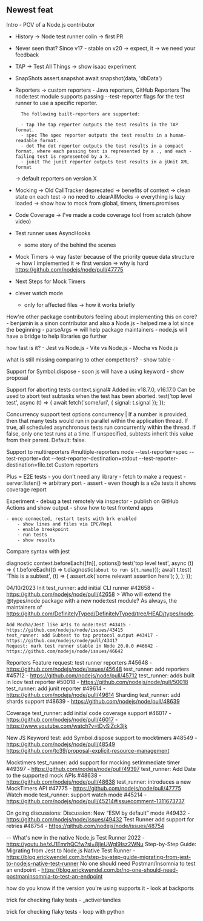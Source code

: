 ## Newest feat

Intro
    - POV of a Node.js contributor

- History -> Node test runner colin -> first PR

- Never seen that? Since v17 - stable on v20
    -> expect, it
    -> we need your feedback

- TAP -> Test All Things
    -> show isaac experiment
- SnapShots
    assert.snapshot
        await snapshot(data, 'dbData')

- Reporters
    -> custom reporters - Java reporters, GitHub Reporters
        The node:test module supports passing --test-reporter flags for the test runner to use a specific reporter.

        The following built-reporters are supported:

        - tap The tap reporter outputs the test results in the TAP format.
        - spec The spec reporter outputs the test results in a human-readable format.
        - dot The dot reporter outputs the test results in a compact format, where each passing test is represented by a ., and each - failing test is represented by a X.
        - junit The junit reporter outputs test results in a jUnit XML format

    -> default reporters on version X

- Mocking
    -> Old CallTracker deprecated
    -> benefits of context
        -> clean state on each test
        -> no need to .clearAllMocks
    -> everything is lazy loaded
    ->
        show how to mock from global, timers, timers.promises
- Code Coverage
    -> I've made a code coverage tool from scratch (show video)
- Test runner uses AsyncHooks
    - some story of the behind the scenes
- Mock Timers
    -> way faster because of the priority queue data structure
    -> how I implemented it
        => first version
        => why is hard
        https://github.com/nodejs/node/pull/47775

- Next Steps for Mock Timers
- clever watch mode
    - only for affected files
        -> how it works briefly

How're other package contributors feeling about implementing this on core?
    - benjamin is a sinon contributor and also a Node.js
        - helped me a lot since the beginning
    - parseArgs => will help package maintainers
    - node.js will have a bridge to help libraries go further

how fast is it?
    - Jest vs Node.js
    - Vite vs Node.js
    - Mocha vs Node.js

what is still missing comparing to other competitors?
    - show table
    -

Support for Symbol.dispose
    - soon js will have a using keyword
    - show proposal

Support for aborting tests
    context.signal#
    Added in: v18.7.0, v16.17.0
    <AbortSignal> Can be used to abort test subtasks when the test has been aborted.
    test('top level test', async (t) => {
        await fetch('some/uri', { signal: t.signal });
    });

Concurrency support
test options
    concurrency <number> | <boolean>
        If a number is provided, then that many tests would run in parallel within the application thread. If true, all scheduled asynchronous tests run concurrently within the thread. If false, only one test runs at a time. If unspecified, subtests inherit this value from their parent. Default: false.

Support to multireporters
    #multiple-reporters
        node --test-reporter=spec --test-reporter=dot --test-reporter-destination=stdout --test-reporter-destination=file.txt
    Custom reporters

Plus = E2E tests
    - you don't need any library
        - fetch to make a request
        - server.listen() => arbitrary port
    - assert
        - even though is a e2e tests it shows coverage report

Experiment
    - debug a test remotely via inspector
    - publish on GitHub Actions and show output
    - show how to test frontend apps

    - once connected, restart tests with brk enabled
        - show lines and files via IPC/Repl
        - enable breakpoint
        - run tests
        - show results
Compare syntax with jest


diagnostic
    context.beforeEach([fn][, options])
    test('top level test', async (t) => {
    t.beforeEach((t) => t.diagnostic(`about to run ${t.name}`));
    await t.test(
        'This is a subtest',
        (t) => {
        assert.ok('some relevant assertion here');
        },
    );
    });


04/10/2023
Init
    test_runner: add initial CLI runner #42658 - https://github.com/nodejs/node/pull/42658
        > Who will extend the @types/node package with a new node:test module?
            As always, the maintainers of https://github.com/DefinitelyTyped/DefinitelyTyped/tree/HEAD/types/node.

    Add Mocha/Jest like APIs to node:test #43415 - https://github.com/nodejs/node/issues/43415
    test_runner: add Subtest to tap protocol output #43417 - https://github.com/nodejs/node/pull/43417
    Request: mark test runner stable in Node 20.0.0 #46642 - https://github.com/nodejs/node/issues/46642

Reporters
    Feature request: test runner reporters #45648 - https://github.com/nodejs/node/issues/45648
        test_runner: add reporters #45712 - https://github.com/nodejs/node/pull/45712
        test_runner: adds built in lcov test reporter #50018 - https://github.com/nodejs/node/pull/50018
        test_runner: add junit reporter #49614 - https://github.com/nodejs/node/pull/49614
Sharding
    test_runner: add shards support #48639 - https://github.com/nodejs/node/pull/48639

Coverage
    test_runner: add initial code coverage support #46017 - https://github.com/nodejs/node/pull/46017
    - https://www.youtube.com/watch?v=tDySiZck3jk

New JS Keyword
    test: add Symbol.dispose support to mocktimers #48549 - https://github.com/nodejs/node/pull/48549
        https://github.com/tc39/proposal-explicit-resource-management

Mocktimers
    test_runner: add support for mocking setImmediate timer #49397 - https://github.com/nodejs/node/pull/49397
    test_runner: Add Date to the supported mock APIs #48638 - https://github.com/nodejs/node/pull/48638
    test_runner: introduces a new MockTimers API #47775 - https://github.com/nodejs/node/pull/47775
Watch mode
    test_runner: support watch mode #45214 - https://github.com/nodejs/node/pull/45214#issuecomment-1311673737

On going discussions:
    Discussion: New “ESM by default” mode #49432 - https://github.com/nodejs/node/issues/49432
    Test Runner add support for retries #48754 - https://github.com/nodejs/node/issues/48754

--
What's new in the native Node.js Test Runner 2022 - https://youtu.be/xU1EmrhQCfw?si=8jleUWgI9Isz2WNu
Step-by-Step Guide: Migrating from Jest to Node.js Native Test Runner - https://blog.erickwendel.com.br/step-by-step-guide-migrating-from-jest-to-nodejs-native-test-runner
No one should need Postman/Insomnia to test an endpoint - https://blog.erickwendel.com.br/no-one-should-need-postmaninsomnia-to-test-an-endpoint

how do you know if the version you're using supports it - look at backports

trick for checking flaky tests
    - _activeHandles

trick for checking flaky tests
    - loop with python



